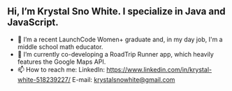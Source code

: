 ## Hi, I’m Krystal Sno White. I specialize in Java and JavaScript.
- 👀 I’m a recent LaunchCode Women+ graduate and, in my day job, I'm a middle school math educator.
- 🌱 I’m currently co-developing a RoadTrip Runner app, which heavily features the Google Maps API. 
- 📫 How to reach me: LinkedIn: https://www.linkedin.com/in/krystal-white-518239227/  E-mail: krystalsnowhite@gmail.com
